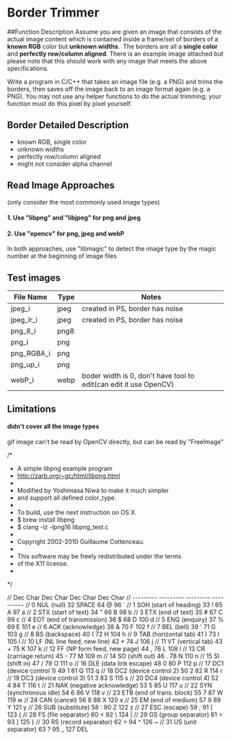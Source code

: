 # Border Trimmer
##Function Description
Assume you are given an image that consists of the actual image content which is contained inside a frame/set of borders of a **known RGB** color but **unknown widths**.  The borders are all a **single color** and **perfectly row/column aligned**. There is an example image attached but please note that this should work with any image that meets the above specifications.

Write a program in C/C++ that takes an image file (e.g. a PNG) and trims the borders, then saves off the image back to an image format again (e.g. a PNG). You may not use any helper functions to do the actual trimming; your function must do this pixel by pixel yourself.

## Border Detailed Description
- known RGB, single color
- unknown widths
- perfectly row/column aligned
- might not consider alpha channel

## Read Image Approaches
(only consider the most commonly used image types)
#### 1. Use "libpng" and "libjpeg" for png and jpeg
#### 2. Use "opencv" for png, jpeg and webP
In both approaches, use "libmagic" to detect the image type by the magic number at the beginning of image files

## Test images
| File Name | Type | Notes |
| ------ | ------ | ------ |
| jpeg_i | jpeg |created in PS, border has noise|
| jpeg_lr_i | jpeg |created in PS, border has noise|
| png_8_i | png8 ||
| png_i | png ||
| png_RGBA_i | png ||
| png_up_i | png ||
|webP_i|webp|boder width is 0, don't have tool to edit(can edit it use OpenCV)|

## Limitations
#### didn't cover all the image types
gif image can't be read by OpenCV directly, but can be read by "FreeImage"
















/*
 * A simple libpng example program
 * http://zarb.org/~gc/html/libpng.html
 *
 * Modified by Yoshimasa Niwa to make it much simpler
 * and support all defined color_type.
 *
 * To build, use the next instruction on OS X.
 * $ brew install libpng
 * $ clang -lz -lpng16 libpng_test.c
 *
 * Copyright 2002-2010 Guillaume Cottenceau.
 *
 * This software may be freely redistributed under the terms
 * of the X11 license.
 *
 */

//  Dec  Char                           Dec  Char     Dec  Char     Dec  Char
// ---------                           ---------     ---------     ----------
//   0  NUL (null)                      32  SPACE     64  @         96  `
//   1  SOH (start of heading)          33  !         65  A         97  a
//   2  STX (start of text)             34  "         66  B         98  b
//   3  ETX (end of text)               35  #         67  C         99  c
//   4  EOT (end of transmission)       36  $         68  D        100  d
//   5  ENQ (enquiry)                   37  %         69  E        101  e
//   6  ACK (acknowledge)               38  &         70  F        102  f
//   7  BEL (bell)                      39  '         71  G        103  g
//   8  BS  (backspace)                 40  (         72  H        104  h
//   9  TAB (horizontal tab)            41  )         73  I        105  i
//  10  LF  (NL line feed, new line)    42  *         74  J        106  j
//  11  VT  (vertical tab)              43  +         75  K        107  k
//  12  FF  (NP form feed, new page)    44  ,         76  L        108  l
//  13  CR  (carriage return)           45  -         77  M        109  m
//  14  SO  (shift out)                 46  .         78  N        110  n
//  15  SI  (shift in)                  47  /         79  O        111  o
//  16  DLE (data link escape)          48  0         80  P        112  p
//  17  DC1 (device control 1)          49  1         81  Q        113  q
//  18  DC2 (device control 2)          50  2         82  R        114  r
//  19  DC3 (device control 3)          51  3         83  S        115  s
//  20  DC4 (device control 4)          52  4         84  T        116  t
//  21  NAK (negative acknowledge)      53  5         85  U        117  u
//  22  SYN (synchronous idle)          54  6         86  V        118  v
//  23  ETB (end of trans. block)       55  7         87  W        119  w
//  24  CAN (cancel)                    56  8         88  X        120  x
//  25  EM  (end of medium)             57  9         89  Y        121  y
//  26  SUB (substitute)                58  :         90  Z        122  z
//  27  ESC (escape)                    59  ;         91  [        123  {
//  28  FS  (file separator)            60  <         92  \        124  |
//  29  GS  (group separator)           61  =         93  ]        125  }
//  30  RS  (record separator)          62  >         94  ^        126  ~
//  31  US  (unit separator)            63  ?         95  _        127  DEL
